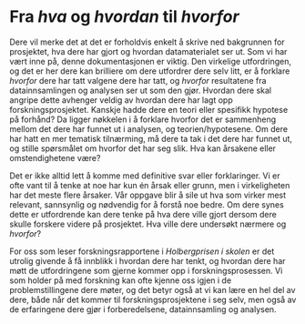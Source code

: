 # Fra *hva* og *hvordan* til *hvorfor*

Dere vil merke det at det er forholdvis enkelt å skrive ned bakgrunnen for prosjektet, hva dere har gjort og hvordan datamaterialet ser ut. Som vi har vært inne på, denne dokumentasjonen er viktig. Den virkelige utfordringen, og det er her dere kan brilliere om dere utfordrer dere selv litt, er å forklare *hvorfor* dere har tatt valgene dere har tatt, og *hvorfor* resultatene fra datainnsamlingen og analysen ser ut som den gjør. Hvordan dere skal angripe dette avhenger veldig av hvordan dere har lagt opp forskningsprosjektet. Kanskje hadde dere en teori eller spesifikk hypotese på forhånd? Da ligger nøkkelen i å forklare hvorfor det er sammenheng mellom det dere har funnet ut i analysen, og teorien/hypotesene. Om dere har hatt en mer tematisk tilnærming, må dere ta tak i det dere har funnet ut, og stille spørsmålet om hvorfor det har seg slik. Hva kan årsakene eller omstendighetene være?

Det er ikke alltid lett å komme med definitive svar eller forklaringer. Vi er ofte vant til å tenke at noe har kun én årsak eller grunn, men i virkeligheten har det meste flere årsaker. Vår oppgave blir å sile ut hva som virker mest relevant, sannsynlig og nødvendig for å forstå noe bedre. Om dere synes dette er utfordrende kan dere tenke på hva dere ville gjort dersom dere skulle forskere videre på prosjektet. Hva ville dere undersøkt nærmere og *hvorfor*? 

For oss som leser forskningsrapportene i *Holbergprisen i skolen* er det utrolig givende å få innblikk i hvordan dere har tenkt, og hvordan dere har møtt de utfordringene som gjerne kommer opp i forskningsprosessen. Vi som holder på med forskning kan ofte kjenne oss igjen i de problemstillingene dere møter, og det betyr også at vi kan lære en hel del av dere, både når det kommer til forskningsprosjektene i seg selv, men også av de erfaringene dere gjør i forberedelsene, datainnsamling og analysen. 